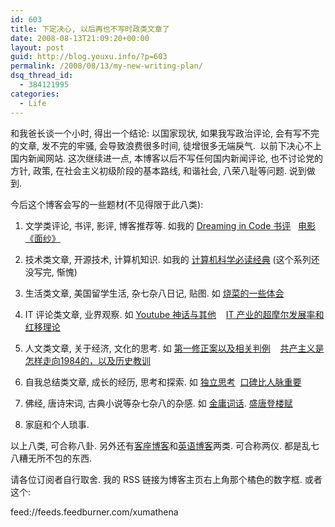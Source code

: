 ```yaml
---
id: 603
title: 下定决心, 以后再也不写时政类文章了
date: 2008-08-13T21:09:20+00:00
layout: post
guid: http://blog.youxu.info/?p=603
permalink: /2008/08/13/my-new-writing-plan/
dsq_thread_id:
  - 384121995
categories:
  - Life
---
```

和我爸长谈一个小时, 得出一个结论: 以国家现状, 如果我写政治评论, 会有写不完的文章, 发不完的牢骚, 会导致浪费很多时间, 徒增很多无端戾气.  以前下决心不上国内新闻网站. 这次继续进一点, 本博客以后不写任何国内新闻评论, 也不讨论党的方针, 政策, 在社会主义初级阶段的基本路线, 和谐社会, 八荣八耻等问题. 说到做到. 

今后这个博客会写的一些题材(不见得限于此八类): 

1. 文学类评论, 书评, 影评, 博客推荐等. 如我的 [Dreaming in Code 书评](http://blog.youxu.info/2008/07/09/a-review-of-dreaming-in-code/)   <a title="Permanent link to 电影《面纱》" rel="bookmark" href="http://blog.youxu.info/2007/01/20/blog-post_20-2/">电影《面纱》</a>

2. 技术类文章, 开源技术, 计算机知识. 如我的 [计算机科学必读经典](http://blog.youxu.info/2008/04/09/classics-in-cs/) (这个系列还没写完, 惭愧)

3. 生活类文章, 美国留学生活, 杂七杂八日记, 贴图. 如 <a title="Permanent link to 烧菜的一些体会" rel="bookmark" href="http://blog.youxu.info/2006/10/25/%e7%83%a7%e8%8f%9c%e7%9a%84%e4%b8%80%e4%ba%9b%e4%bd%93%e4%bc%9a/">烧菜的一些体会</a> 

4. IT 评论类文章, 业界观察. 如 [Youtube 神话与其他](http://blog.youxu.info/2006/10/14/youtube-神话与其他/)    <a title="Permanent link to IT 产业的超摩尔发展率和红移理论" rel="bookmark" href="http://blog.youxu.info/2007/12/19/moore-law-and-redshift-in-it/">IT 产业的超摩尔发展率和红移理论</a>

5. 人文类文章, 关于经济, 文化的思考. 如 <a title="Permanent link to 第一修正案以及相关判例" rel="bookmark" href="http://blog.youxu.info/2008/04/15/first-amendment-and-case-law/">第一修正案以及相关判例</a>    <a title="Permanent link to 共产主义是怎样走向1984的，以及历史教训" rel="bookmark" href="http://blog.youxu.info/2008/07/01/from-communism-to-totalitarianism/">共产主义是怎样走向1984的，以及历史教训</a>

6. 自我总结类文章, 成长的经历, 思考和探索. 如 [独立思考](http://blog.youxu.info/2008/03/23/independent-thinking/)  <a title="Permanent link to 口碑比人脉重要" rel="bookmark" href="http://blog.youxu.info/2007/04/25/word-of-mouth/">口碑比人脉重要</a>

7. 佛经, 唐诗宋词, 古典小说等杂七杂八的杂感. 如 [金庸词话](http://blog.youxu.info/2008/07/17/金庸词话/). [盛唐登楼赋](http://blog.youxu.info/2007/03/19/tang-poem/)

8. 家庭和个人琐事.  

以上八类, 可合称八卦. 另外还有[客座博客](http://blog.youxu.info/category/guest-blog/)和[英语博客](http://blog.youxu.info/category/english_essays/)两类. 可合称两仪. 都是乱七八糟无所不包的东西.  

请各位订阅者自行取舍. 我的 RSS 链接为博客主页右上角那个橘色的数字框. 或者这个: 

feed://feeds.feedburner.com/xumathena